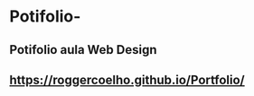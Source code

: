 # Potifolio-
Potifolio  aula Web Design
----------------------------------------------
https://roggercoelho.github.io/Portfolio/
----------------------------------------------
